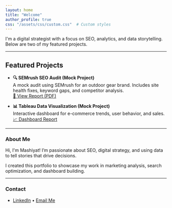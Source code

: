 ```yaml
---
layout: home
title: "Welcome"
author_profile: true
css: "/assets/css/custom.css"  # Custom styles
---
```


I'm a digital strategist with a focus on SEO, analytics, and data storytelling. Below are two of my featured projects.

---

## Featured Projects

- **🔍 SEMrush SEO Audit (Mock Project)**  
  A mock audit using SEMrush for an outdoor gear brand. Includes site health fixes, keyword gaps, and competitor analysis.  
  [📄 View Report (PDF)](https://mashiyat210031.github.io/semrush-report.pdf)

- **📊 Tableau Data Visualization (Mock Project)**  
  Interactive dashboard for e-commerce trends, user behavior, and sales.  
  [📈 Dashboard Report](https://mashiyat210031.github.io/ga-demo)

---

### About Me

Hi, I'm Mashiyat! I’m passionate about SEO, digital strategy, and using data to tell stories that drive decisions.

I created this portfolio to showcase my work in marketing analysis, search optimization, and dashboard building.

---

### Contact
- [LinkedIn](https://linkedin.com/in/mashiyatiqbal) • [Email Me](mailto:mxi210031@utdallas.edu)
